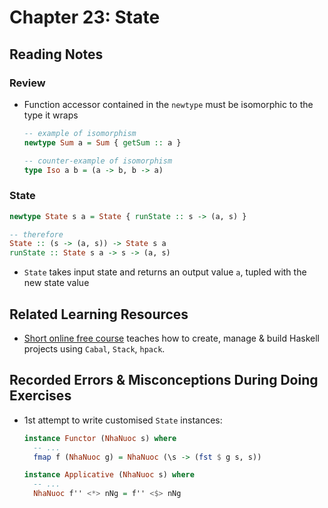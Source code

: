 # Chapter 23: State

## Reading Notes

### Review 

- Function accessor contained in the `newtype` must be isomorphic to the type it wraps

  ```haskell
  -- example of isomorphism
  newtype Sum a = Sum { getSum :: a }
  
  -- counter-example of isomorphism
  type Iso a b = (a -> b, b -> a)
  ```
### State 

```haskell
newtype State s a = State { runState :: s -> (a, s) }

-- therefore
State :: (s -> (a, s)) -> State s a
runState :: State s a -> s -> (a, s)
```

- `State` takes input state and returns an output value `a`, tupled with the new state value

## Related Learning Resources

- [Short online free course](https://academy.mondaymorninghaskell.com/p/your-first-haskell-project) teaches how to create, manage & build Haskell projects using `Cabal`, `Stack`, `hpack`.

## Recorded Errors & Misconceptions During Doing Exercises

- 1st attempt to write customised `State` instances: 
  
  ```haskell
  instance Functor (NhaNuoc s) where
    -- ...
    fmap f (NhaNuoc g) = NhaNuoc (\s -> (fst $ g s, s))

  instance Applicative (NhaNuoc s) where
    -- ...
    NhaNuoc f'' <*> nNg = f'' <$> nNg
  ```